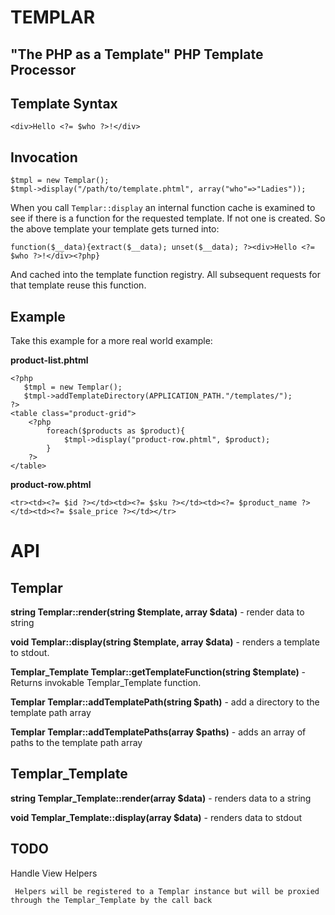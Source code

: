 TEMPLAR
=======
"The PHP as a Template" PHP Template Processor
------------

Template Syntax
----------

    <div>Hello <?= $who ?>!</div>

Invocation
----------

    $tmpl = new Templar();
    $tmpl->display("/path/to/template.phtml", array("who"=>"Ladies"));


When you call `Templar::display` an internal function cache is examined to see if there 
is a function for the requested template. If not one is created. So the above template your template
gets turned into:

    function($__data){extract($__data); unset($__data); ?><div>Hello <?= $who ?>!</div><?php}

And cached into the template function registry. All subsequent requests for that template reuse this function.

Example
----------

Take this example for a more real world example:

__product-list.phtml__

    <?php
       $tmpl = new Templar();
       $tmpl->addTemplateDirectory(APPLICATION_PATH."/templates/");
    ?>
    <table class="product-grid">
        <?php 
            foreach($products as $product){
                $tmpl->display("product-row.phtml", $product);
            } 
        ?>
    </table>
    
__product-row.phtml__

    <tr><td><?= $id ?></td><td><?= $sku ?></td><td><?= $product_name ?></td><td><?= $sale_price ?></td></tr>
    

API 
=======

Templar
-------

**string Templar::render(string $template, array $data)** - render data to string

**void Templar::display(string $template, array $data)** - renders a template to stdout.

**Templar_Template Templar::getTemplateFunction(string $template)** - Returns invokable Templar_Template function.

**Templar Templar::addTemplatePath(string $path)** - add a directory to the template path array

**Templar Templar::addTemplatePaths(array $paths)** - adds an array of paths to the template path array


Templar_Template
-----------

**string Templar_Template::render(array $data)** - renders data to a string

**void Templar_Template::display(array $data)** - renders data to stdout


TODO
---------

Handle View Helpers
     
     Helpers will be registered to a Templar instance but will be proxied through the Templar_Template by the call back 
